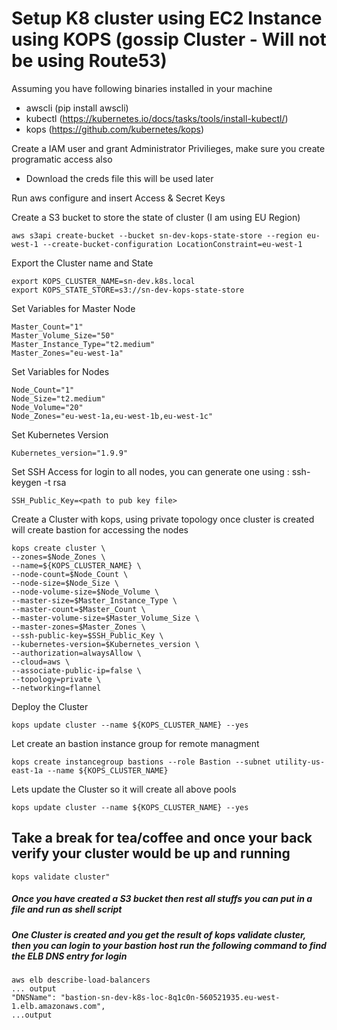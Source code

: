 # Setup K8 cluster using EC2 Instance using KOPS (gossip Cluster - Will not be using Route53)

Assuming you have following binaries installed in your machine
- awscli (pip install awscli)
- kubectl (https://kubernetes.io/docs/tasks/tools/install-kubectl/)
- kops (https://github.com/kubernetes/kops)

Create a IAM user and grant Administrator Privilieges, make sure you create programatic access also
- Download the creds file this will be used later

Run aws configure and insert Access & Secret Keys

Create a S3 bucket to store the state of cluster (I am using EU Region)
```
aws s3api create-bucket --bucket sn-dev-kops-state-store --region eu-west-1 --create-bucket-configuration LocationConstraint=eu-west-1
```
Export the Cluster name and State
```
export KOPS_CLUSTER_NAME=sn-dev.k8s.local
export KOPS_STATE_STORE=s3://sn-dev-kops-state-store
```
Set Variables for Master Node
```
Master_Count="1"
Master_Volume_Size="50"
Master_Instance_Type="t2.medium"
Master_Zones="eu-west-1a"
```
Set Variables for Nodes
```
Node_Count="1"
Node_Size="t2.medium"
Node_Volume="20"
Node_Zones="eu-west-1a,eu-west-1b,eu-west-1c"
```
Set Kubernetes Version
```
Kubernetes_version="1.9.9"
```
Set SSH Access for login to all nodes, you can generate one using : ssh-keygen -t rsa
```
SSH_Public_Key=<path to pub key file>
```
Create a Cluster with kops, using private topology once cluster is created will create bastion for accessing the nodes
```
kops create cluster \
--zones=$Node_Zones \
--name=${KOPS_CLUSTER_NAME} \
--node-count=$Node_Count \
--node-size=$Node_Size \
--node-volume-size=$Node_Volume \
--master-size=$Master_Instance_Type \
--master-count=$Master_Count \
--master-volume-size=$Master_Volume_Size \
--master-zones=$Master_Zones \
--ssh-public-key=$SSH_Public_Key \
--kubernetes-version=$Kubernetes_version \
--authorization=alwaysAllow \
--cloud=aws \
--associate-public-ip=false \
--topology=private \
--networking=flannel
```
Deploy the Cluster
```
kops update cluster --name ${KOPS_CLUSTER_NAME} --yes
```
Let create an bastion instance group for remote managment
```
kops create instancegroup bastions --role Bastion --subnet utility-us-east-1a --name ${KOPS_CLUSTER_NAME}
```

Lets update the Cluster so it will create all above pools
```
kops update cluster --name ${KOPS_CLUSTER_NAME} --yes
```
## Take a break for tea/coffee and once your back verify your cluster would be up and running
```
kops validate cluster"
```

##### Once you have created a S3 bucket then rest all stuffs you can put in a file and run as shell script

##### One Cluster is created and you get the result of kops validate cluster, then you can login to your bastion host run the following command to find the ELB DNS entry for login
```
aws elb describe-load-balancers
... output 
"DNSName": "bastion-sn-dev-k8s-loc-8q1c0n-560521935.eu-west-1.elb.amazonaws.com",
...output 
```

